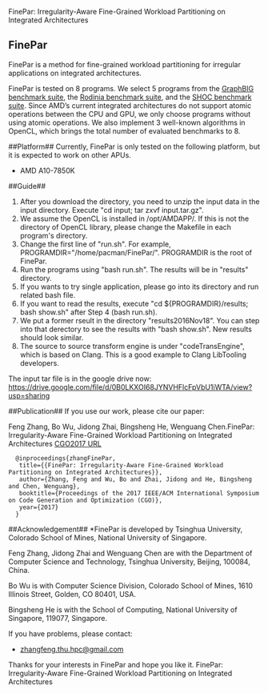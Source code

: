 FinePar: Irregularity-Aware Fine-Grained Workload Partitioning on Integrated Architectures

## FinePar ##
FinePar is a method for fine-grained workload partitioning for irregular applications on integrated architectures.

FinePar is tested on 8 programs.
We select 5 programs from the  [GraphBIG benchmark suite](https://github.com/graphbig/graphBIG), the [Rodinia benchmark suite](http://www.cs.virginia.edu/~skadron/wiki/rodinia/index.php/Rodinia:Accelerating_Compute-Intensive_Applications_with_Accelerators), and the [SHOC benchmark suite](https://github.com/vetter/shoc). Since AMD’s current integrated architectures do not support atomic operations between the CPU and GPU, we only choose programs without using atomic operations. We also implement 3 well-known algorithms in OpenCL, which brings the total number of evaluated benchmarks to 8.

##Platform##
Currently, FinePar is only tested on the following platform, but it is expected to work on other APUs.
* AMD A10-7850K

##Guide##
1. After you download the directory, you need to unzip the input data in the input directory. Execute "cd input; tar zxvf input.tar.gz".
2. We assume the OpenCL is installed in /opt/AMDAPP/. If this is not the directory of OpenCL library, please change the Makefile in each program's directory.
3. Change the first line of "run.sh". For example, PROGRAMDIR="/home/pacman/FinePar/". PROGRAMDIR is the root of FinePar.
4. Run the programs using "bash run.sh". The results will be in "results" directory.
5. If you wants to try single application, please go into its directory and run related bash file.
6. If you want to read the results, execute "cd ${PROGRAMDIR}/results; bash show.sh" after Step 4 (bash run.sh).
7. We put a former rseult in the directory "results2016Nov18". You can step into that derectory to see the results with "bash show.sh". New results should look similar.
8. The source to source transform engine is under "codeTransEngine", which is based on Clang. This is a good example to Clang LibTooling developers.

The input tar file is in the google drive now: https://drive.google.com/file/d/0B0LKXOI68JYNVHFlcFpVbU1iWTA/view?usp=sharing

##Publication##
If you use our work, please cite our paper:

Feng Zhang, Bo Wu, Jidong Zhai, Bingsheng He, Wenguang Chen.FinePar: Irregularity-Aware Fine-Grained Workload Partitioning on Integrated Architectures
[CGO2017 URL](http://cgo.org/cgo2017/)

      @inproceedings{zhangFinePar,
       title={{FinePar: Irregularity-Aware Fine-Grained Workload Partitioning on Integrated Architectures}},
       author={Zhang, Feng and Wu, Bo and Zhai, Jidong and He, Bingsheng and Chen, Wenguang},
       booktitle={Proceedings of the 2017 IEEE/ACM International Symposium on Code Generation and Optimization (CGO)},
       year={2017}
      }


##Acknowledgement##
*FinePar is developed by Tsinghua University, Colorado School of Mines, National University of Singapore.

Feng Zhang, Jidong Zhai and Wenguang Chen are with the Department of Computer Science and Technology, Tsinghua University, Beijing, 100084, China.

Bo Wu is with Computer Science Division, Colorado School of Mines, 1610 Illinois Street, Golden, CO 80401, USA.

Bingsheng He is with the School of Computing, National University of Singapore, 119077, Singapore.


If you have problems, please contact:
* zhangfeng.thu.hpc@gmail.com

Thanks for your interests in FinePar and hope you like it. FinePar: Irregularity-Aware Fine-Grained Workload Partitioning on Integrated Architectures

